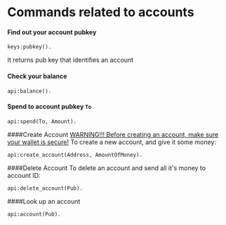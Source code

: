 Commands related to accounts
=========

#### Find out your account pubkey
```
keys:pubkey().
```
It returns pub key that identifies an account


#### Check your balance
```
api:balance().
```

#### Spend to account pubkey `To`
```
api:spend(To, Amount).
```

####Create Account
[WARNING!!! Before creating an account, make sure your wallet is secure!](keys.md)
To create a new account, and give it some money:
```
api:create_account(Address, AmountOfMoney).
```

####Delete Account
To delete an account and send all it's money to account ID:
```
api:delete_account(Pub).
```

####Look up an account
```
api:account(Pub).
```
